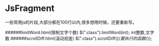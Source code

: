 JsFragment
==========

一些常用js的片段,大部分都在100行以内,很多想用时候，还要重新写。

######limitWord.html(限制文字个数)
        $(".class").limitWord(int);  int整数,文字数
######scrollDiff.html(滚动视差)
        $(".class").scrollDiff({/*要执行的函数*/});  


